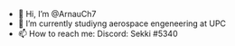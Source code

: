 - 👋 Hi, I’m @ArnauCh7
- 🌱 I’m currently studiyng aerospace engeneering at UPC
- 📫 How to reach me: Discord: Sekki #5340
